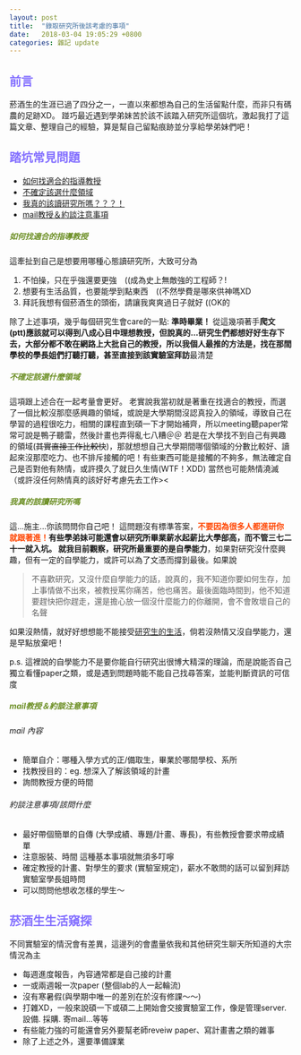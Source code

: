 ```yaml
---
layout: post
title:  "錄取研究所後該考慮的事項"
date:   2018-03-04 19:05:29 +0800
categories: 雜記 update
---
```


## <font color="LightSlateBlue">前言</font>
菸酒生的生涯已過了四分之一，一直以來都想為自己的生活留點什麼，而非只有碼農的足跡XD。
踫巧最近遇到學弟妹苦於該不該踏入研究所這個坑，激起我打了這篇文章、整理自己的經驗，算是幫自己留點痕跡並分享給學弟妹們吧！


## <font color="LightSlateBlue">踏坑常見問題</font>
* [如何找適合的指導教授](#jump1)
* [不確定該選什麼領域](#jump2)
* [我真的該讀研究所嗎？？？！](#jump3)
* [mail教授＆約談注意事項](#jump4)


##### <span id="jump1"> <font color="OliveDrab">如何找適合的指導教授</font></span>
這牽扯到自己是想要用哪種心態讀研究所，大致可分為
1. 不怕操，只在乎強還要更強　((成為史上無敵強的工程師？!
2. 想要有生活品質，也要能學到點東西　((不然學費是哪來供神嗎XD
3. 拜託我想有個菸酒生的頭銜，請讓我爽爽過日子就好 ((OK的

除了上述事項，幾乎每個研究生會care的一點: **準時畢業！**
從這幾項著手**爬文(ptt)**應該就可以得到八成心目中理想教授，但說真的...研究生們都想好好生存下去，大部分都不敢在網路上大批自己的教授，所以我個人最推的方法是，找在那間學校的學長姐們打聽打聽，甚至直接到該**實驗室拜訪**最清楚 
<br>

##### <span id="jump2"> <font color="OliveDrab">不確定該選什麼領域 </font></span>
這項跟上述合在一起考量會更好。
老實說我當初就是著重在找適合的教授，而選了一個比較沒那麼感興趣的領域，或說是大學期間沒認真投入的領域，導致自己在學習的過程很吃力，相關的課程直到碩一下才開始補齊，所以meeting聽paper常常可說是鴨子聽雷，然後計畫也弄得亂七八糟＠＠
若是在大學找不到自己有興趣的領域(<del>其實直接工作比較快</del>)，那就想想自己大學期間哪個領域的分數比較好、讀起來沒那麼吃力、也不排斥接觸的吧！有些東西可能是接觸的不夠多，無法確定自己是否對他有熱情，或許摸久了就日久生情(WTF！XDD) 當然也可能熱情澆滅（或許沒任何熱情真的該好好考慮先去工作>< 
<br>

##### <span id="jump3"> <font color="OliveDrab">我真的該讀研究所嗎 </font></span>
這...施主...你該問問你自己吧！
這問題沒有標準答案，**<font color="OrangeRed">不要因為很多人都進研你就跟著進！</font>**有些學弟妹可能還會以研究所畢業薪水起薪比大學部高，而不管三七二十一就入坑。
就我目前觀察，研究所最重要的是**自學能力**，如果對研究沒什麼興趣，但有一定的自學能力，或許可以為了文憑而撐到最後。如果說
> 不喜歡研究，又沒什麼自學能力的話，說真的，我不知道你要如何生存，加上事情做不出來，被教授罵你痛苦，他也痛苦。最後面臨時間到，他不知道要趕快把你趕走，還是擔心放一個沒什麼能力的你離開，會不會敗壞自己的名聲 

如果沒熱情，就好好想想能不能接受[研究生的生活](#jumplife)，倘若沒熱情又沒自學能力，還是早點放棄吧！

p.s. 這裡說的自學能力不是要你能自行研究出很博大精深的理論，而是說能否自己獨立看懂paper之類，或是遇到問題時能不能自己找尋答案，並能判斷資訊的可信度
<br>

##### <span id="jump4"> <font color="OliveDrab">mail教授＆約談注意事項 </font></span>
###### mail 內容
* 簡單自介：哪種入學方式的正/備取生，畢業於哪間學校、系所
* 找教授目的：eg. 想深入了解該領域的計畫
* 詢問教授方便的時間

###### 約談注意事項/該問什麼
* 最好帶個簡單的自傳 (大學成績、專題/計畫、專長)，有些教授會要求帶成績單
* 注意服裝、時間 這種基本事項就無須多叮嚀
* 確定教授的計畫、對學生的要求 (實驗室規定)，薪水不敢問的話可以留到拜訪實驗室學長姐時問
* 可以問問他想收怎樣的學生～

## <span id="jumplife"><font color="LightSlateBlue">菸酒生生活窺探 </font></span>
不同實驗室的情況會有差異，這邊列的會盡量依我和其他研究生聊天所知道的大宗情況為主
* 每週進度報告，內容通常都是自己接的計畫
* 一或兩週報一次paper (整個lab的人一起輪流)
* 沒有寒暑假(與學期中唯一的差別在於沒有修課～～)
* 打雜XD，一般來說碩一下或碩二上開始會交接實驗室工作，像是管理server. 設備. 採購. 寄mail...等等
* 有些能力強的可能還會另外要幫老師reveiw paper、寫計畫書之類的雜事
* 除了上述之外，還要準備課業




